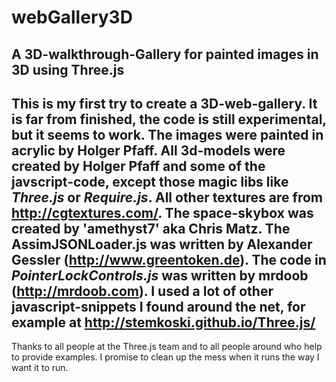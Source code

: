 # webGallery3D #
A 3D-walkthrough-Gallery for painted images in 3D using Three.js
---
This is my first try to create a 3D-web-gallery. It is far from finished, the code is still experimental, but it seems to work.
The images were painted in acrylic by Holger Pfaff. All 3d-models were created by Holger Pfaff and some of the javscript-code, except those magic libs like *Three.js* or *Require.js*. All other textures are from http://cgtextures.com/. The space-skybox was created by 'amethyst7' aka Chris Matz. The AssimJSONLoader.js was written by Alexander Gessler (http://www.greentoken.de). The code in *PointerLockControls.js* was written by mrdoob (http://mrdoob.com). I used a lot of other javascript-snippets I found around the net, for example at http://stemkoski.github.io/Three.js/
---
Thanks to all people at the Three.js team and to all people around who help to provide examples. I promise to clean up the mess when it runs the way I want it to run. 
